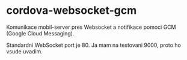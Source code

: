 # cordova-websocket-gcm
Komunikace mobil-server pres Websocket a notifikace pomoci GCM (Google Cloud Messaging).

Standardni WebSocket port je 80. Ja mam na testovani 9000, proto ho vsude uvadim.
